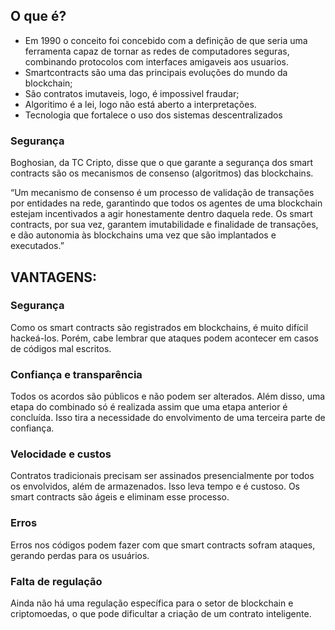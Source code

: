 ## O que é?

- Em 1990 o conceito foi concebido com a definição de que seria uma ferramenta capaz de tornar as redes de computadores seguras, combinando protocolos com interfaces amigaveis aos usuarios.
- Smartcontracts são uma das principais evoluções do mundo da blockchain;
- São contratos imutaveis, logo, é impossivel fraudar;
- Algoritimo é a lei, logo não está aberto a interpretações.
- Tecnologia que fortalece o uso dos sistemas descentralizados

### Segurança

Boghosian, da TC Cripto, disse que o que garante a segurança dos smart contracts são os mecanismos de consenso (algoritmos) das blockchains.

“Um mecanismo de consenso é um processo de validação de transações por entidades na rede, garantindo que todos os agentes de uma blockchain estejam incentivados a agir honestamente dentro daquela rede. Os smart contracts, por sua vez, garantem imutabilidade e finalidade de transações, e dão autonomia às blockchains uma vez que são implantados e executados.”

## VANTAGENS:

### Segurança

Como os smart contracts são registrados em blockchains, é muito difícil
hackeá-los. Porém, cabe lembrar que ataques podem acontecer em casos de
códigos mal escritos.

### Confiança e transparência

Todos os acordos são públicos e não podem ser alterados. Além disso, uma
etapa do combinado só é realizada assim que uma etapa anterior é
concluída. Isso tira a necessidade do envolvimento de uma terceira parte
de confiança.

### Velocidade e custos

Contratos tradicionais precisam ser assinados presencialmente por todos os
envolvidos, além de armazenados. Isso leva tempo e é custoso. Os smart
contracts são ágeis e eliminam esse processo.

### Erros

Erros nos códigos podem fazer com que smart contracts sofram ataques, gerando perdas para os usuários.

### Falta de regulação

Ainda não há uma regulação específica para o setor de blockchain e
criptomoedas, o que pode dificultar a criação de um contrato
inteligente.
